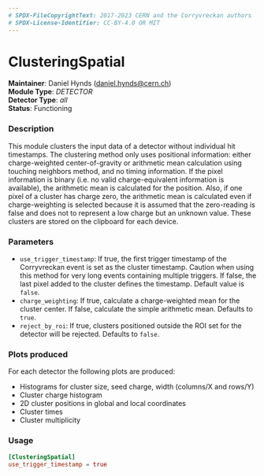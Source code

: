 ```yaml
---
# SPDX-FileCopyrightText: 2017-2023 CERN and the Corryvreckan authors
# SPDX-License-Identifier: CC-BY-4.0 OR MIT
---
```

# ClusteringSpatial
**Maintainer**: Daniel Hynds (<daniel.hynds@cern.ch>)  
**Module Type**: *DETECTOR*  
**Detector Type**: *all*  
**Status**: Functioning

### Description
This module clusters the input data of a detector without individual hit timestamps.
The clustering method only uses positional information: either charge-weighted center-of-gravity or arithmetic mean calculation using touching neighbors method, and no timing information.
If the pixel information is binary (i.e. no valid charge-equivalent information is available), the arithmetic mean is calculated for the position.
Also, if one pixel of a cluster has charge zero, the arithmetic mean is calculated even if charge-weighting is selected because it is assumed that the zero-reading is false and does not to represent a low charge but an unknown value.
These clusters are stored on the clipboard for each device.

### Parameters
* `use_trigger_timestamp`: If true, the first trigger timestamp of the Corryvreckan event is set as the cluster timestamp. Caution when using this method for very long events containing multiple triggers. If false, the last pixel added to the cluster defines the timestamp. Default value is `false`.
* `charge_weighting`: If true, calculate a charge-weighted mean for the cluster center. If false, calculate the simple arithmetic mean. Defaults to `true`.
* `reject_by_roi`: If true, clusters positioned outside the ROI set for the detector will be rejected. Defaults to `false`.

### Plots produced
For each detector the following plots are produced:

* Histograms for cluster size, seed charge, width (columns/X and rows/Y)
* Cluster charge histogram
* 2D cluster positions in global and local coordinates
* Cluster times
* Cluster multiplicity

### Usage
```toml
[ClusteringSpatial]
use_trigger_timestamp = true
```
